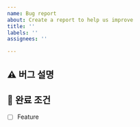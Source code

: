 ```yaml
---
name: Bug report
about: Create a report to help us improve
title: ''
labels: ''
assignees: ''

---
```


## ⚠ 버그 설명



## 📑 완료 조건
- [ ] Feature
